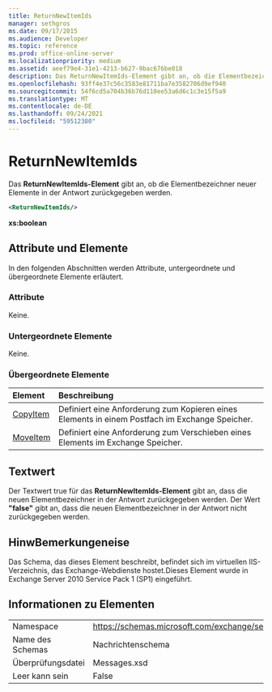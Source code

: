```yaml
---
title: ReturnNewItemIds
manager: sethgros
ms.date: 09/17/2015
ms.audience: Developer
ms.topic: reference
ms.prod: office-online-server
ms.localizationpriority: medium
ms.assetid: aeef79e4-31e1-4213-b627-9bac676be018
description: Das ReturnNewItemIds-Element gibt an, ob die Elementbezeichner neuer Elemente in der Antwort zurückgegeben werden.
ms.openlocfilehash: 93ff4e37c56c3583e81711ba7e3582706d9ef940
ms.sourcegitcommit: 54f6cd5a704b36b76d110ee53a6d6c1c3e15f5a9
ms.translationtype: MT
ms.contentlocale: de-DE
ms.lasthandoff: 09/24/2021
ms.locfileid: "59512380"
---
```

# <a name="returnnewitemids"></a>ReturnNewItemIds

Das **ReturnNewItemIds-Element** gibt an, ob die Elementbezeichner neuer Elemente in der Antwort zurückgegeben werden. 
  
```XML
<ReturnNewItemIds/>
```

 **xs:boolean**
## <a name="attributes-and-elements"></a>Attribute und Elemente

In den folgenden Abschnitten werden Attribute, untergeordnete und übergeordnete Elemente erläutert.
  
### <a name="attributes"></a>Attribute

Keine.
  
### <a name="child-elements"></a>Untergeordnete Elemente

Keine.
  
### <a name="parent-elements"></a>Übergeordnete Elemente

|**Element**|**Beschreibung**|
|:-----|:-----|
|[CopyItem](copyitem.md) <br/> |Definiert eine Anforderung zum Kopieren eines Elements in einem Postfach im Exchange Speicher.  <br/> |
|[MoveItem](moveitem.md) <br/> |Definiert eine Anforderung zum Verschieben eines Elements im Exchange Speicher.  <br/> |
   
## <a name="text-value"></a>Textwert

Der Textwert  true für das **ReturnNewItemIds-Element** gibt an, dass die neuen Elementbezeichner in der Antwort zurückgegeben werden. Der Wert **"false"** gibt an, dass die neuen Elementbezeichner in der Antwort nicht zurückgegeben werden. 
  
## <a name="remarks"></a>HinwBemerkungeneise

Das Schema, das dieses Element beschreibt, befindet sich im virtuellen IIS-Verzeichnis, das Exchange-Webdienste hostet.Dieses Element wurde in Exchange Server 2010 Service Pack 1 (SP1) eingeführt.
  
## <a name="element-information"></a>Informationen zu Elementen

|||
|:-----|:-----|
|Namespace  <br/> |https://schemas.microsoft.com/exchange/services/2006/messages  <br/> |
|Name des Schemas  <br/> |Nachrichtenschema  <br/> |
|Überprüfungsdatei  <br/> |Messages.xsd  <br/> |
|Leer kann sein  <br/> |False  <br/> |
   

